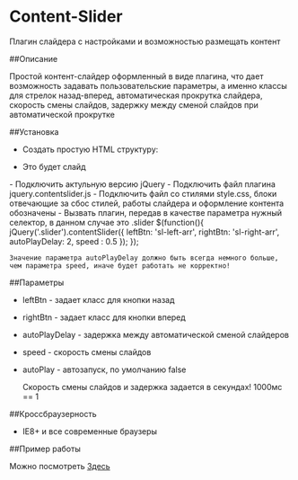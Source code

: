 Content-Slider
==============

Плагин слайдера с настройками и возможностью размещать контент

##Описание

Простой контент-слайдер оформленный в виде плагина, что дает возможность задавать пользовательские параметры,
а именно классы для стрелок назад-вперед, автоматическая прокрутка слайдера, скорость смены слайдов,
задержку между сменой слайдов при автоматической прокрутке

##Установка

 - Создать простую HTML структуру:
 <div class="slider-wrap">
    <div class="slider">
        <ul>
           <li>Это будет слайд</li>
        </ul>
    </div>
    <div class="arrow-slider">
        <a href="#" class="slider-left"></a>
        <a href="#" class="slider-right"></a>
    </div>
</div>
 - Подключить актульную версию jQuery
 - Подключить файл плагина jquery.contentslider.js
 - Подключить файл со стилями style.css, блоки отвечающие за сбос стилей, работы слайдера и оформление контента обозначены
 - Вызвать плагин, передав в качестве параметра нужный селектор, в данном случае это .slider	
	$(function(){
		jQuery('.slider').contentSlider({
            leftBtn: 'sl-left-arr', 
            rightBtn: 'sl-right-arr', 
            autoPlayDelay: 2, 
            speed : 0.5 
        });
	});
 
	Значение параметра autoPlayDelay должно быть всегда немного больше, чем параметра speed, иначе будет работать не корректно!
 
##Параметры
 
 - leftBtn - задает класс для кнопки назад
 - rightBtn - задает класс для кнопки вперед
 - autoPlayDelay - задержка между автоматической сменой слайдеров
 - speed - скорость смены слайдов
 - autoPlay - автозапуск, по умолчанию false
 
	Скорость смены слайдов и задержка задается в секундах! 1000мс == 1
 
 
##Кроссбраузерность

 - IE8+ и все современные браузеры

##Пример работы

Можно посмотреть <a href="http://example.web-ulyanov.ru/frontend/Stopwatch/">Здесь</a>

